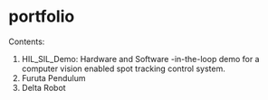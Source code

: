 # portfolio

Contents:

1. HIL_SIL_Demo: Hardware and Software -in-the-loop demo for a computer vision enabled spot tracking control system.
2. Furuta Pendulum
3. Delta Robot
